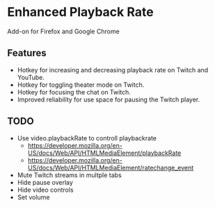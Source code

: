 # Enhanced Playback Rate
Add-on for Firefox and Google Chrome

## Features
- Hotkey for increasing and decreasing playback rate on Twitch and YouTube.
- Hotkey for toggling theater mode on Twitch.
- Hotkey for focusing the chat on Twitch.
- Improved reliability for use space for pausing the Twitch player.

## TODO
- Use video.playbackRate to controll playbackrate
    - https://developer.mozilla.org/en-US/docs/Web/API/HTMLMediaElement/playbackRate
    - https://developer.mozilla.org/en-US/docs/Web/API/HTMLMediaElement/ratechange_event
- Mute Twitch streams in multple tabs
- Hide pause overlay
- Hide video controls
- Set volume
